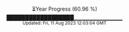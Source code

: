 <p align="center">
⏳Year Progress (60.96 %) <br>
██████████████████▁▁▁▁▁▁▁▁▁▁▁▁ <br>
<sub>Updated: Fri, 11 Aug 2023 12:03:04 GMT</sub>
</p>

